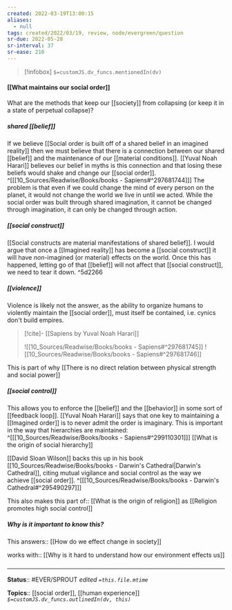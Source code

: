 ```yaml
---
created: 2022-03-19T13:00:15 
aliases:
  - null
tags: created/2022/03/19, review, node/evergreen/question
sr-due: 2022-05-28
sr-interval: 37
sr-ease: 210
---
```

> [!infobox]
`$=customJS.dv_funcs.mentionedIn(dv)`

#### [[What maintains our social order]] 

What are the methods that keep our [[society]] from collapsing (or keep it in a state of perpetual collapse)?

##### shared [[belief]]

If we believe [[Social order is built off of a shared belief in an imagined reality]] then we must believe that there is a connection between our shared [[belief]] and the maintenance of our [[material conditions]].
[[Yuval Noah Harari]] believes our belief in myths is this connection and that losing these beliefs would shake and change our [[social order]].
^[[[10_Sources/Readwise/Books/books - Sapiens#^297681744]]]
The problem is that even if we could change the mind of every person on the planet, it would not change the world we live in until we acted.
While the social order was built through shared imagination, it cannot be changed through imagination, it can only be changed through action.

##### [[social construct]]

[[Social constructs are material manifestations of shared belief]].
I would argue that once a [[Imagined reality]] has become a [[social construct]] it will have *non*-imagined (or material) effects on the world. Once this has happened, letting go of that [[belief]] will not affect that [[social construct]], we need to tear it down. ^5d2266

##### [[violence]]

Violence is likely not the answer, as the ability to organize humans to violently maintain the [[social order]], must itself be contained,
i.e. cynics don't build empires.

> [!cite]- [[Sapiens by Yuval Noah Harari]]
> 
> ![[10_Sources/Readwise/Books/books - Sapiens#^297681745]]
> ![[10_Sources/Readwise/Books/books - Sapiens#^297681746]]

This is part of why [[There is no direct relation between physical strength and social power]] 

##### [[social control]]

This allows you to enforce the [[belief]] and the [[behavior]] in some sort of [[feedback loop]].
[[Yuval Noah Harari]] says that one key to maintaining a [[Imagined order]] is
to never admit the order is imaginary.
This is important in the way that hierarchies are maintained:
^[[[10_Sources/Readwise/Books/books - Sapiens#^299110301]]]
[[What is the origin of social hierarchy]]

[[David Sloan Wilson]] backs this up in his book [[10_Sources/Readwise/Books/books - Darwin's Cathedral|Darwin's Cathedral]], citing mutual vigilance and social control as the way we achieve [[social order]].
^[[[10_Sources/Readwise/Books/books - Darwin's Cathedral#^295490297]]]

This also makes this 
part of:: [[What is the origin of religion]]
as [[Religion promotes high social control]]

##### Why is it important to know this?

This
answers:: [[How do we effect change in society]]

works with:: [[Why is it hard to understand how our environment effects us]]

### <hr class="footnote"/>

**Status**:: #EVER/SPROUT
*edited `=this.file.mtime`*

**Topics**:: [[social order]], [[human experience]]
*`$=customJS.dv_funcs.outlinedIn(dv, this)`*
